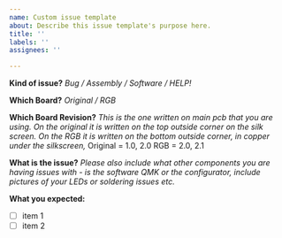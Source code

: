 ```yaml
---
name: Custom issue template
about: Describe this issue template's purpose here.
title: ''
labels: ''
assignees: ''

---
```


**Kind of issue?**
_Bug / Assembly / Software / HELP!_

**Which Board?**
_Original / RGB_  

**Which Board Revision?**
_This is the one written on main pcb that you are using. 
On the original it is written on the top outside corner on the silk screen. 
On the RGB it is written on the bottom outside corner, in copper under the silkscreen,_
Original = 1.0, 2.0 
RGB =  2.0, 2.1

**What is the issue?**
_Please also include what other components you are having issues with - is the software QMK or the configurator, include pictures of your LEDs or soldering issues etc._


**What you expected:**

* [ ] item 1
* [ ] item 2
